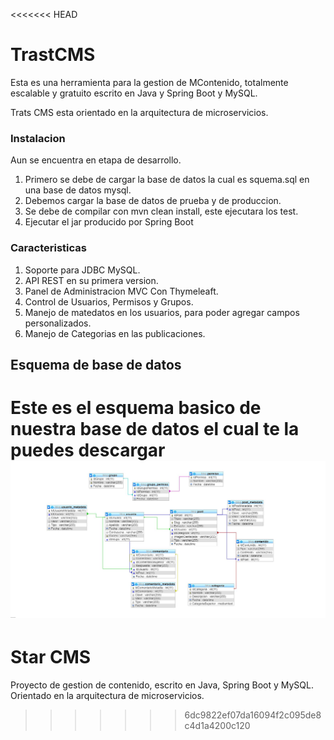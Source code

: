 <<<<<<< HEAD
# TrastCMS
Esta es una herramienta para la gestion de MContenido, totalmente escalable y gratuito escrito en Java y Spring Boot y MySQL.

Trats CMS esta orientado en la arquitectura de microservicios.

### Instalacion

Aun se encuentra en etapa de desarrollo.
 1. Primero se debe de cargar la base de datos la cual es squema.sql en una base de datos mysql.
 2. Debemos cargar la base de datos de prueba y de produccion.
 3. Se debe de compilar con mvn clean install, este ejecutara los test.
 4. Ejecutar el jar producido por Spring Boot
 
 ### Caracteristicas
 1. Soporte para JDBC MySQL.
 2. API REST en su primera version.
 3. Panel de Administracion MVC Con Thymeleaft.
 4. Control de Usuarios, Permisos y Grupos.
 5. Manejo de matedatos en los usuarios, para poder agregar campos personalizados.
 6. Manejo de Categorias en las publicaciones.
 
## Esquema de base de datos
Este es el esquema basico de nuestra base de datos el cual te la puedes descargar
![Esquema](https://raw.githubusercontent.com/DavidBrionesFF/TrastCMS/master/TrastCMS%20Model.JPG)
=======
# Star CMS
Proyecto de gestion de contenido, escrito en Java, Spring Boot y MySQL.
Orientado en la arquitectura de microservicios.
>>>>>>> 6dc9822ef07da16094f2c095de8c4d1a4200c120
